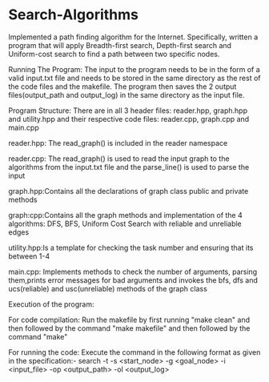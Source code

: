 Search-Algorithms
=================

Implemented a path finding algorithm for the Internet. Specifically, written a  program that will apply Breadth-first search, Depth-first search and Uniform-cost search to find a path between two specific nodes.

Running The Program:
The input to the program needs to be in the form of a valid input.txt file and needs to be stored in the same directory as the rest of the code files and the makefile. The program then saves the 2 output files(output_path and output_log) in the same directory as the input file.

Program Structure:
There are in all 3 header files: reader.hpp, graph.hpp and utility.hpp and their respective code files: reader.cpp, graph.cpp and main.cpp

reader.hpp: The read_graph() is included in the reader namespace

reader.cpp: The read_graph() is used to read the input graph to the algorithms from the input.txt file and the parse_line() is used to parse the input

graph.hpp:Contains all the declarations of graph class public and private methods

graph:cpp:Contains all the graph methods and implementation of the 4 algorithms: DFS, BFS, Uniform Cost Search with reliable and unreliable edges

utility.hpp:Is a template for checking the task number and ensuring that its between 1-4

main.cpp: Implements methods to check the number of arguments, parsing them,prints error messages for bad arguments and invokes the bfs, dfs and ucs(reliable) and usc(unreliable) methods of the graph class


Execution of the program:

For code compilation:
Run the makefile by first running "make clean" and then followed by the command "make makefile" and then followed by the command "make"

For running the code:
Execute the command in the following format as given in the specification:-
search -t <task> -s <start_node> -g <goal_node> -i <input_file> -op <output_path> -ol <output_log>

